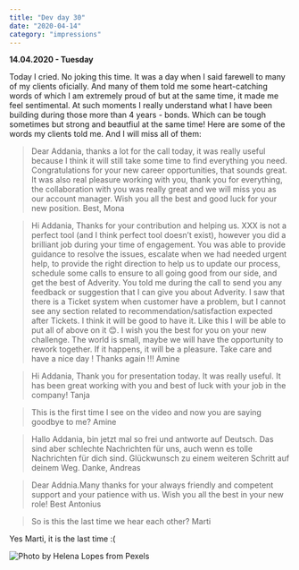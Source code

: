 ```yaml
---
title: "Dev day 30"
date: "2020-04-14"
category: "impressions"
---
```



**14.04.2020 - Tuesday**

Today I cried. No joking this time. It was a day when I said farewell to many of my clients oficially. And many of them told me some heart-catching words of which I am extremely proud of but at the same time, it made me feel sentimental. At such moments I really understand what I have been building during those more than 4 years - bonds. Which can be tough sometimes but strong and beautfiul at the same time! Here are some of the words my clients told me. And I will miss all of them:

>Dear Addania, thanks a lot for the call today, it was really useful because I think it will still take some time to find everything you need. Congratulations for your new career opportunities, that sounds great. It was also real pleasure working with you, thank you for everything, the collaboration with you was really great and we will miss you as our account manager. Wish you all the best and good luck for your new position. Best, Mona

> Hi Addania, Thanks for your contribution and helping us. XXX is not a perfect tool (and I think perfect tool doesn’t exist), however you did a brilliant job during your time of engagement. You was able to provide guidance to resolve the issues, escalate when we had needed urgent help, to provide the right direction to help us to update our process, schedule some calls to ensure to all going good from our side, and get the best of Adverity. You told me during the call to send you any feedback or suggestion that I can give you about Adverity. I saw that there is a Ticket system when customer have a problem, but I cannot see  any section related to recommendation/satisfaction expected after Tickets. I think it will be good to have it. Like this I will be able to put all of above on it 😊. I wish you the best for you on your new challenge. The world is small, maybe we will have the opportunity to rework together. If it happens, it will be a pleasure. Take care and have a nice day ! Thanks again !!! Amine

> Hi Addania, Thank you for presentation today. It was really useful. It has been great working with you and best of luck with your job in the company! Tanja

> This is the first time I see on the video and now you are saying goodbye to me? Amine

> Hallo Addania, bin jetzt mal so frei und antworte auf Deutsch. Das sind aber schlechte Nachrichten für uns, auch wenn es tolle Nachrichten für dich sind. Glückwunsch zu einem weiteren Schritt auf deinem Weg. Danke, Andreas


> Dear Addnia.Many thanks for your always friendly and competent support and your patience with us. Wish you all the best in your new role! Best Antonius

> So is this the last time we hear each other? Marti

Yes Marti, it is the last time :(

<img src="https://i.imgur.com/6COEA4h.jpg" alt="Photo by Helena Lopes from Pexels" />
